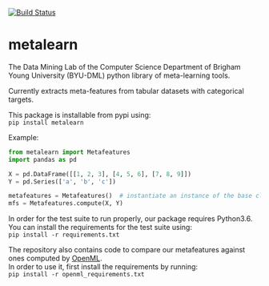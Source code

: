[![Build Status](https://api.travis-ci.org/byu-dml/metalearn.png)](https://travis-ci.org/byu-dml/metalearn)

# metalearn
The Data Mining Lab of the Computer Science Department of Brigham Young
University (BYU-DML) python library of meta-learning tools.

Currently extracts meta-features from tabular datasets with categorical
targets.

This package is installable from pypi using:  
`pip install metalearn`

Example:  
```python
from metalearn import Metafeatures
import pandas as pd

X = pd.DataFrame([[1, 2, 3], [4, 5, 6], [7, 8, 9]])
Y = pd.Series(['a', 'b', 'c'])

metafeatures = Metafeatures()  # instantiate an instance of the base class Metafeatures
mfs = Metafeatures.compute(X, Y)
```

  
In order for the test suite to run properly, our package requires Python3.6.  
You can install the requirements for the test suite using:  
`pip install -r requirements.txt`
  
  
The repository also contains code to compare our metafeatures against ones computed by [OpenML](https://github.com/openml/OpenML).  
In order to use it, first install the requirements by running:  
`pip install -r openml_requirements.txt`  
